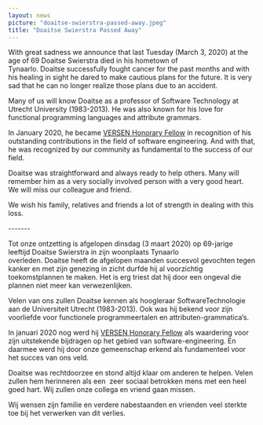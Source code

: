 ```yaml
---
layout: news
picture: "doaitse-swierstra-passed-away.jpeg"
title: "Doaitse Swierstra Passed Away"
---
```


<p>With great sadness we announce that last Tuesday (March 3, 2020) at the age of 69&nbsp;Doaitse&nbsp;Swierstra died in his hometown of Tynaarlo.&nbsp;Doaitse&nbsp;successfully fought cancer for the past months and with his healing in sight he dared to make cautious plans for the future. It is very sad that he can no longer realize those plans due to an accident.</p>

<p>Many of us will know&nbsp;Doaitse&nbsp;as a professor of Software Technology at Utrecht University (1983-2013). He was also known for his love for functional programming languages and attribute grammars.</p>

<p>In January 2020, he became <a href="https://www.versen.nl/contents/honorary-members">VERSEN Honorary Fellow</a> in recognition of his outstanding contributions in the field of software engineering. And with that, he was recognized by our community as fundamental to the success of our field.</p>

<p>Doaitse&nbsp;was straightforward and always ready to help others. Many will remember him as a very socially involved person with a very good heart. We will miss our colleague and friend.</p>

<p>We wish his family, relatives and friends a lot of strength in dealing with this loss.</p>

<p>-------</p>

<p>Tot onze ontzetting is afgelopen dinsdag (3 maart 2020) op 69-jarige leeftijd&nbsp;Doaitse&nbsp;Swierstra in zijn woonplaats Tynaarlo overleden.&nbsp;Doaitse&nbsp;heeft de afgelopen maanden succesvol gevochten tegen kanker en met zijn genezing in zicht durfde hij al voorzichtig toekomstplannen te maken. Het is erg triest dat hij door een ongeval die plannen niet meer kan verwezenlijken.</p>

<p>Velen van ons zullen&nbsp;Doaitse&nbsp;kennen als hoogleraar SoftwareTechnologie aan de Universiteit Utrecht (1983-2013). Ook was hij bekend voor zijn voorliefde voor functionele programmeertalen en attributen-grammatica&rsquo;s.</p>

<p>In januari 2020 nog werd hij <a href="https://www.versen.nl/contents/honorary-members">VERSEN Honorary Fellow</a> als waardering voor zijn uitstekende bijdragen op het gebied van software-engineering. En daarmee werd hij door onze gemeenschap erkend als fundamenteel voor het succes van ons veld.</p>

<p>Doaitse&nbsp;was rechtdoorzee en stond altijd klaar om anderen te helpen. Velen zullen hem herinneren als een&nbsp; zeer sociaal betrokken mens met een heel goed hart. Wij zullen onze collega en vriend gaan missen.</p>

<p>Wij wensen zijn familie en verdere nabestaanden en vrienden veel sterkte toe bij het verwerken van dit verlies.&nbsp;</p>

		
